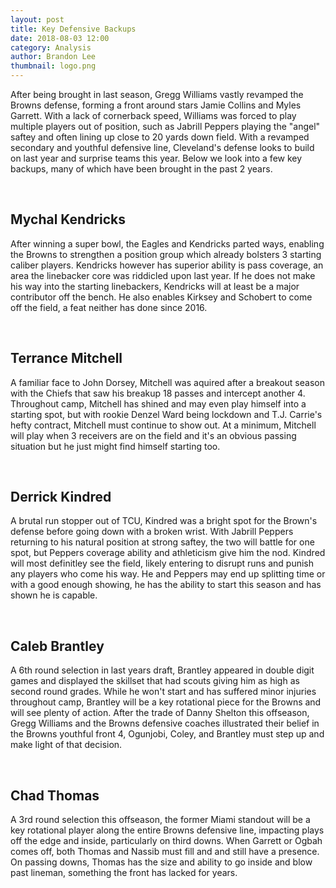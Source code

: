 ```yaml
---
layout: post
title: Key Defensive Backups
date: 2018-08-03 12:00
category: Analysis
author: Brandon Lee
thumbnail: logo.png
---
```


After being brought in last season, Gregg Williams vastly revamped the Browns defense, forming a front around stars Jamie Collins and Myles Garrett. With a lack of cornerback speed, Williams was forced to play multiple players out of position, such as Jabrill Peppers playing the "angel" saftey and often lining up close to 20 yards down field. With a revamped secondary and youthful defensive line, Cleveland's defense looks to build on last year and surprise teams this year. Below we look into a few key backups, many of which have been brought in the past 2 years.

<br>

## Mychal Kendricks

After winning a super bowl, the Eagles and Kendricks parted ways, enabling the Browns to strengthen a position group which already bolsters 3 starting caliber players. Kendricks however has superior ability is pass coverage, an area the linebacker core was riddicled upon last year. If he does not make his way into the starting linebackers, Kendricks will at least be a major contributor off the bench. He also enables Kirksey and Schobert to come off the field, a feat neither has done since 2016. 

<br>

## Terrance Mitchell

A familiar face to John Dorsey, Mitchell was aquired after a breakout season with the Chiefs that saw his breakup 18 passes and intercept another 4. Throughout camp, Mitchell has shined and may even play himself into a starting spot, but with rookie Denzel Ward being lockdown and T.J. Carrie's hefty contract, Mitchell must continue to show out. At a minimum, Mitchell will play when 3 receivers are on the field and it's an obvious passing situation but he just might find himself starting too.

<br>

## Derrick Kindred

A brutal run stopper out of TCU, Kindred was a bright spot for the Brown's defense before going down with a broken wrist. With Jabrill Peppers returning to his natural position at strong saftey, the two will battle for one spot, but Peppers coverage ability and athleticism give him the nod. Kindred will most definitley see the field, likely entering to disrupt runs and punish any players who come his way. He and Peppers may end up splitting time or with a good enough showing, he has the ability to start this season and has shown he is capable.

<br>

## Caleb Brantley

A 6th round selection in last years draft, Brantley appeared in double digit games and displayed the skillset that had scouts giving him as high as second round grades. While he won't start and has suffered minor injuries throughout camp, Brantley will be a key rotational piece for the Browns and will see plenty of action. After the trade of Danny Shelton this offseason, Gregg Williams and the Browns defensive coaches illustrated their belief in the Browns youthful front 4, Ogunjobi, Coley, and Brantley must step up and make light of that decision.

<br>

## Chad Thomas

A 3rd round selection this offseason, the former Miami standout will be a key rotational player along the entire Browns defensive line, impacting plays off the edge and inside, particularly on third downs. When Garrett or Ogbah comes off, both Thomas and Nassib must fill and and still have a presence. On passing downs, Thomas has the size and ability to go inside and blow past lineman, something the front has lacked for years. 

